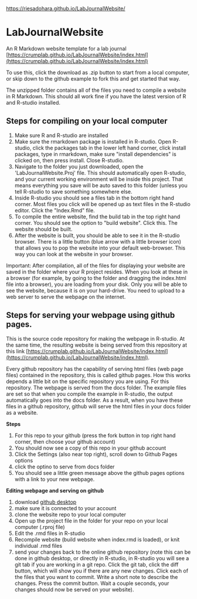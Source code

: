 https://riesadohara.github.io/LabJournalWebsite/

# LabJournalWebsite
An R Markdown website template for a lab journal [https://crumplab.github.io/LabJournalWebsite/index.html](https://crumplab.github.io/LabJournalWebsite/index.html)

To use this, click the download as .zip button to start from a local computer, or skip down to the github example to fork this and get started that way.

The unzipped folder contains all of the files you need to compile a website in R Markdown. This should all work fine if you have the latest version of R and R-studio installed.

## Steps for compiling on your local computer

1. Make sure R and R-studio are installed
3. Make sure the rmarkdown package is installed in R-studio. Open R-studio, click the packages tab in the lower left hand corner, click install packages, type in rmarkdown, make sure "install dependencies" is clicked on, then press install. Close R-studio.
2. Navigate to the folder you just downloaded, open the 'LabJournalWebsite.Proj' file. This should automatically open R-studio, and your current working environment will be inside this project. That means everything you save will be auto saved to this folder (unless you tell R-studio to save something somewhere else.
3. Inside R-studio you should see a files tab in the bottom right hand corner. Most files you click will be opened up as text files in the R-studio editor. Click the "Index.Rmd" file.
4. To compile the entire website, find the build tab in the top right hand corner. You should see the option to "build website". Click this. The website should be built.
5. After the website is built, you should be able to see it in the R-studio browser. There is a little button (blue arrow with a little browser icon) that allows you to pop the website into your default web-browser. This way you can look at the website in your browser. 

Important: After compilation, all of the files for displaying your website are saved in the folder where your R project resides. When you look at these in a browser (for example, by going to the folder and dragging the index.html file into a browser), you are loading from your disk. Only you will be able to see the website, because it is on your hard-drive. You need to upload to a web server to serve the webpage on the internet.

## Steps for serving your webpage using github pages.

This is the source code repository for making the webpage in R-studio. At the same time, the resulting website is being served from this repository at this link [https://crumplab.github.io/LabJournalWebsite/index.html](https://crumplab.github.io/LabJournalWebsite/index.html).

Every github repository has the capability of serving html files (web page files) contained in the repository, this is called github pages. How this works depends a little bit on the specific repository you are using. For this repository. The webpage is served from the docs folder. The example files are set so that when you compile the example in R-studio, the output automatically goes into the docs folder. As a result, when you have these files in a github repository, github will serve the html files in your docs folder as a website.

**Steps**

1. For this repo to your github (press the fork button in top right hand corner, then choose your github account)
2. You should now see a copy of this repo in your github account
3. Click the Settings (also near top right), scroll down to Github Pages options
4. click the optino to serve from docs folder
5. You should see a little green message above the github pages options with a link to your new webpage.

**Editing webpage and serving on github**

1. download [github desktop](https://desktop.github.com)
2. make sure it is connected to your account
3. clone the website repo to your local computer
4. Open up the project file in the folder for your repo on your local computer (.rproj file)
5. Edit the .rmd files in R-studio
6. Recompile website (build website when index.rmd is loaded), or knit individual .rmd files
7. send your changes back to the online github repository (note this can be done in github desktop, or directly in R-studio, in R-studio you will see a git tab if you are working in a git repo. Click the git tab, click the diff button, which will show you if there are any new changes. Click each of the files that you want to commit. Write a short note to describe the changes. Press the commit button. Wait a couple seconds, your changes should now be served on your website).


